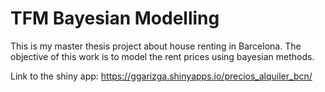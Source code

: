 # TFM Bayesian Modelling

This is my master thesis project about house renting in Barcelona. The objective of this work is to model the rent prices using bayesian methods.

Link to the shiny app:  https://ggarizga.shinyapps.io/precios_alquiler_bcn/
